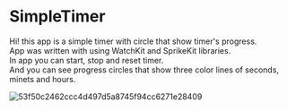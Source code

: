 # SimpleTimer
Hi! this app is a simple timer with circle that show timer's progress.</br>
App was written with using WatchKit and SprikeKit libraries.</br>
In app you can start, stop and reset timer.</br>
And you can see progress circles that show three color lines of seconds, minets and hours.</br>

![53f50c2462ccc4d497d5a8745f94cc6271e28409](https://user-images.githubusercontent.com/15982074/112654660-491f8200-8e58-11eb-8ba1-904684e03170.gif)
